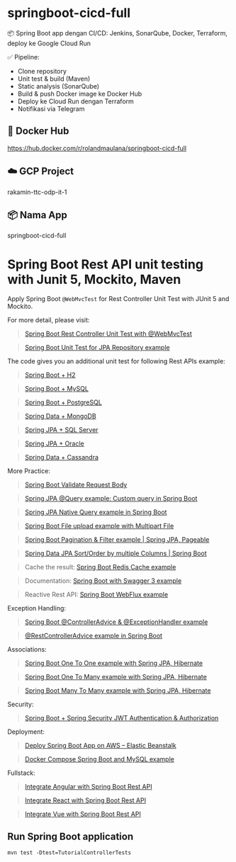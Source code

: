 # springboot-cicd-full

📦 Spring Boot app dengan CI/CD: Jenkins, SonarQube, Docker, Terraform, deploy ke Google Cloud Run

✅ Pipeline:
- Clone repository
- Unit test & build (Maven)
- Static analysis (SonarQube)
- Build & push Docker image ke Docker Hub
- Deploy ke Cloud Run dengan Terraform
- Notifikasi via Telegram

## 🚀 Docker Hub
https://hub.docker.com/r/rolandmaulana/springboot-cicd-full

## ☁️ GCP Project
rakamin-ttc-odp-it-1

## 📦 Nama App
springboot-cicd-full



# Spring Boot Rest API unit testing with Junit 5, Mockito, Maven
Apply Spring Boot <code>@WebMvcTest</code> for Rest Controller Unit Test with JUnit 5 and Mockito.

For more detail, please visit:
> [Spring Boot Rest Controller Unit Test with @WebMvcTest](https://www.bezkoder.com/spring-boot-webmvctest/)

> [Spring Boot Unit Test for JPA Repository example](https://www.bezkoder.com/spring-boot-unit-test-jpa-repo-datajpatest/)

The code gives you an additional unit test for following Rest APIs example:
> [Spring Boot + H2](https://www.bezkoder.com/spring-boot-jpa-h2-example/)

> [Spring Boot + MySQL](https://www.bezkoder.com/spring-boot-jpa-h2-example/)

> [Spring Boot + PostgreSQL](https://www.bezkoder.com/spring-boot-postgresql-example/)

> [Spring Data + MongoDB](https://www.bezkoder.com/spring-boot-mongodb-crud/)

> [Spring JPA + SQL Server](https://www.bezkoder.com/spring-boot-sql-server/)

> [Spring JPA + Oracle](https://www.bezkoder.com/spring-boot-hibernate-oracle/)

> [Spring Data + Cassandra](https://www.bezkoder.com/spring-boot-cassandra-crud/)

More Practice:
> [Spring Boot Validate Request Body](https://www.bezkoder.com/spring-boot-validate-request-body/)

> [Spring JPA @Query example: Custom query in Spring Boot](https://www.bezkoder.com/spring-jpa-query/)

> [Spring JPA Native Query example in Spring Boot](https://www.bezkoder.com/jpa-native-query/)

> [Spring Boot File upload example with Multipart File](https://www.bezkoder.com/spring-boot-file-upload/)

> [Spring Boot Pagination & Filter example | Spring JPA, Pageable](https://www.bezkoder.com/spring-boot-pagination-filter-jpa-pageable/)

> [Spring Data JPA Sort/Order by multiple Columns | Spring Boot](https://www.bezkoder.com/spring-data-sort-multiple-columns/)

> Cache the result: [Spring Boot Redis Cache example](https://www.bezkoder.com/spring-boot-redis-cache-example/)

> Documentation: [Spring Boot with Swagger 3 example](https://www.bezkoder.com/spring-boot-swagger-3/)

> Reactive Rest API: [Spring Boot WebFlux example](https://www.bezkoder.com/spring-boot-webflux-rest-api/)

Exception Handling:
> [Spring Boot @ControllerAdvice & @ExceptionHandler example](https://www.bezkoder.com/spring-boot-controlleradvice-exceptionhandler/)

> [@RestControllerAdvice example in Spring Boot](https://www.bezkoder.com/spring-boot-restcontrolleradvice/)

Associations:
> [Spring Boot One To One example with Spring JPA, Hibernate](https://www.bezkoder.com/jpa-one-to-one/)

> [Spring Boot One To Many example with Spring JPA, Hibernate](https://www.bezkoder.com/jpa-one-to-many/)

> [Spring Boot Many To Many example with Spring JPA, Hibernate](https://www.bezkoder.com/jpa-many-to-many/)

Security:
> [Spring Boot + Spring Security JWT Authentication & Authorization](https://www.bezkoder.com/spring-boot-jwt-authentication/)

Deployment:
> [Deploy Spring Boot App on AWS – Elastic Beanstalk](https://bezkoder.com/deploy-spring-boot-aws-eb/)

> [Docker Compose Spring Boot and MySQL example](https://www.bezkoder.com/docker-compose-spring-boot-mysql/)

Fullstack:
> [Integrate Angular with Spring Boot Rest API](https://www.bezkoder.com/integrate-angular-spring-boot/)

> [Integrate React with Spring Boot Rest API](https://www.bezkoder.com/integrate-reactjs-spring-boot/)

> [Integrate Vue with Spring Boot Rest API](https://www.bezkoder.com/integrate-vue-spring-boot/)

## Run Spring Boot application
```
mvn test -Dtest=TutorialControllerTests
```

